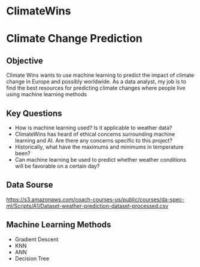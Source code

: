 # ClimateWins
# Climate Change Prediction
## Objective
Climate Wins wants to use machine learning to predict the impact of climate change in Europe and possibly worldwide. As a data analyst, my job is to find the best resources for predicting climate changes where people live using machine learning methods
## Key Questions
- How is machine learning used? Is it applicable to weather data?
- ClimateWins has heard of ethical concerns surrounding machine learning and AI. Are
there any concerns specific to this project?
-  Historically, what have the maximums and minimums in temperature been?
-  Can machine learning be used to predict whether weather conditions will be favorable on
a certain day?
## Data Sourse
https://s3.amazonaws.com/coach-courses-us/public/courses/da-spec-ml/Scripts/A1/Dataset-weather-prediction-dataset-processed.csv
## Machine Learning Methods
- Gradient Descent
- KNN
- ANN
- Decision Tree
